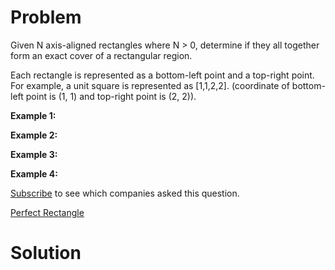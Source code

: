 
# Problem

Given N axis-aligned rectangles where N > 0, determine if they all together
form an exact cover of a rectangular region.

Each rectangle is represented as a bottom-left point and a top-right point.
For example, a unit square is represented as [1,1,2,2]. (coordinate of bottom-
left point is (1, 1) and top-right point is (2, 2)).

**Example 1:**

**Example 2:**

**Example 3:**

**Example 4:**

[Subscribe](/subscribe/) to see which companies asked this question.



[Perfect Rectangle](https://leetcode.com/problems/perfect-rectangle)

# Solution



